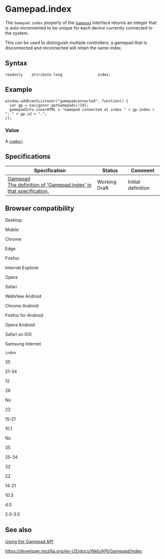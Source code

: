 # Gamepad.index

The `Gamepad.index` property of the [`Gamepad`](../gamepad) interface returns an integer that is auto-incremented to be unique for each device currently connected to the system.

This can be used to distinguish multiple controllers; a gamepad that is disconnected and reconnected will retain the same index.

## Syntax

    readonly    attribute long                index;

## Example

    window.addEventListener("gamepadconnected", function() {
      var gp = navigator.getGamepads()[0];
      gamepadInfo.innerHTML = "Gamepad connected at index " + gp.index + ": " + gp.id + ".";
    });

### Value

A [`number`](https://developer.mozilla.org/en-US/docs/Web/JavaScript/Reference/Global_Objects/Number).

## Specifications

<table><thead><tr class="header"><th>Specification</th><th>Status</th><th>Comment</th></tr></thead><tbody><tr class="odd"><td><a href="https://w3c.github.io/gamepad/#dom-gamepad-index">Gamepad<br />
<span class="small">The definition of 'Gamepad.index' in that specification.</span></a></td><td><span class="spec-wd">Working Draft</span></td><td>Initial definition</td></tr></tbody></table>

## Browser compatibility

Desktop

Mobile

Chrome

Edge

Firefox

Internet Explorer

Opera

Safari

WebView Android

Chrome Android

Firefox for Android

Opera Android

Safari on IOS

Samsung Internet

`index`

35

21-34

12

29

No

22

15-21

10.1

No

35

25-34

32

22

14-21

10.3

4.0

2.0-3.0

## See also

[Using the Gamepad API](../gamepad_api/using_the_gamepad_api)

<a href="https://developer.mozilla.org/en-US/docs/Web/API/Gamepad/index" class="_attribution-link">https://developer.mozilla.org/en-US/docs/Web/API/Gamepad/index</a>
